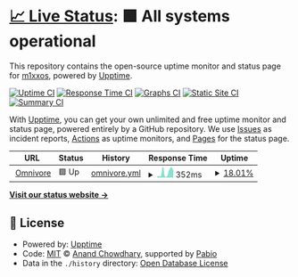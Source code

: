 # [📈 Live Status](https://m1xxos.github.io/omnivore-uptime): <!--live status--> **🟩 All systems operational**

This repository contains the open-source uptime monitor and status page for [m1xxos](https://m1xxos.github.io/omnivore-uptime), powered by [Upptime](https://github.com/upptime/upptime).

[![Uptime CI](https://github.com/m1xxos/omnivore-uptime/workflows/Uptime%20CI/badge.svg)](https://github.com/m1xxos/omnivore-uptime/actions?query=workflow%3A%22Uptime+CI%22)
[![Response Time CI](https://github.com/m1xxos/omnivore-uptime/workflows/Response%20Time%20CI/badge.svg)](https://github.com/m1xxos/omnivore-uptime/actions?query=workflow%3A%22Response+Time+CI%22)
[![Graphs CI](https://github.com/m1xxos/omnivore-uptime/workflows/Graphs%20CI/badge.svg)](https://github.com/m1xxos/omnivore-uptime/actions?query=workflow%3A%22Graphs+CI%22)
[![Static Site CI](https://github.com/m1xxos/omnivore-uptime/workflows/Static%20Site%20CI/badge.svg)](https://github.com/m1xxos/omnivore-uptime/actions?query=workflow%3A%22Static+Site+CI%22)
[![Summary CI](https://github.com/m1xxos/omnivore-uptime/workflows/Summary%20CI/badge.svg)](https://github.com/m1xxos/omnivore-uptime/actions?query=workflow%3A%22Summary+CI%22)

With [Upptime](https://upptime.js.org), you can get your own unlimited and free uptime monitor and status page, powered entirely by a GitHub repository. We use [Issues](https://github.com/m1xxos/omnivore-uptime/issues) as incident reports, [Actions](https://github.com/m1xxos/omnivore-uptime/actions) as uptime monitors, and [Pages](https://m1xxos.github.io/omnivore-uptime) for the status page.

<!--start: status pages-->
<!-- This summary is generated by Upptime (https://github.com/upptime/upptime) -->
<!-- Do not edit this manually, your changes will be overwritten -->
<!-- prettier-ignore -->
| URL | Status | History | Response Time | Uptime |
| --- | ------ | ------- | ------------- | ------ |
| <img alt="" src="https://icons.duckduckgo.com/ip3/omnivore.m1xxos.tech.ico" height="13"> [Omnivore](https://omnivore.m1xxos.tech) | 🟩 Up | [omnivore.yml](https://github.com/m1xxos/omnivore-uptime/commits/HEAD/history/omnivore.yml) | <details><summary><img alt="Response time graph" src="./graphs/omnivore/response-time-week.png" height="20"> 352ms</summary><br><a href="https://m1xxos.github.io/omnivore-uptime/history/omnivore"><img alt="Response time 627" src="https://img.shields.io/endpoint?url=https%3A%2F%2Fraw.githubusercontent.com%2Fm1xxos%2Fomnivore-uptime%2FHEAD%2Fapi%2Fomnivore%2Fresponse-time.json"></a><br><a href="https://m1xxos.github.io/omnivore-uptime/history/omnivore"><img alt="24-hour response time 494" src="https://img.shields.io/endpoint?url=https%3A%2F%2Fraw.githubusercontent.com%2Fm1xxos%2Fomnivore-uptime%2FHEAD%2Fapi%2Fomnivore%2Fresponse-time-day.json"></a><br><a href="https://m1xxos.github.io/omnivore-uptime/history/omnivore"><img alt="7-day response time 352" src="https://img.shields.io/endpoint?url=https%3A%2F%2Fraw.githubusercontent.com%2Fm1xxos%2Fomnivore-uptime%2FHEAD%2Fapi%2Fomnivore%2Fresponse-time-week.json"></a><br><a href="https://m1xxos.github.io/omnivore-uptime/history/omnivore"><img alt="30-day response time 580" src="https://img.shields.io/endpoint?url=https%3A%2F%2Fraw.githubusercontent.com%2Fm1xxos%2Fomnivore-uptime%2FHEAD%2Fapi%2Fomnivore%2Fresponse-time-month.json"></a><br><a href="https://m1xxos.github.io/omnivore-uptime/history/omnivore"><img alt="1-year response time 627" src="https://img.shields.io/endpoint?url=https%3A%2F%2Fraw.githubusercontent.com%2Fm1xxos%2Fomnivore-uptime%2FHEAD%2Fapi%2Fomnivore%2Fresponse-time-year.json"></a></details> | <details><summary><a href="https://m1xxos.github.io/omnivore-uptime/history/omnivore">18.01%</a></summary><a href="https://m1xxos.github.io/omnivore-uptime/history/omnivore"><img alt="All-time uptime 94.05%" src="https://img.shields.io/endpoint?url=https%3A%2F%2Fraw.githubusercontent.com%2Fm1xxos%2Fomnivore-uptime%2FHEAD%2Fapi%2Fomnivore%2Fuptime.json"></a><br><a href="https://m1xxos.github.io/omnivore-uptime/history/omnivore"><img alt="24-hour uptime 100.00%" src="https://img.shields.io/endpoint?url=https%3A%2F%2Fraw.githubusercontent.com%2Fm1xxos%2Fomnivore-uptime%2FHEAD%2Fapi%2Fomnivore%2Fuptime-day.json"></a><br><a href="https://m1xxos.github.io/omnivore-uptime/history/omnivore"><img alt="7-day uptime 18.01%" src="https://img.shields.io/endpoint?url=https%3A%2F%2Fraw.githubusercontent.com%2Fm1xxos%2Fomnivore-uptime%2FHEAD%2Fapi%2Fomnivore%2Fuptime-week.json"></a><br><a href="https://m1xxos.github.io/omnivore-uptime/history/omnivore"><img alt="30-day uptime 75.48%" src="https://img.shields.io/endpoint?url=https%3A%2F%2Fraw.githubusercontent.com%2Fm1xxos%2Fomnivore-uptime%2FHEAD%2Fapi%2Fomnivore%2Fuptime-month.json"></a><br><a href="https://m1xxos.github.io/omnivore-uptime/history/omnivore"><img alt="1-year uptime 94.05%" src="https://img.shields.io/endpoint?url=https%3A%2F%2Fraw.githubusercontent.com%2Fm1xxos%2Fomnivore-uptime%2FHEAD%2Fapi%2Fomnivore%2Fuptime-year.json"></a></details>

<!--end: status pages-->

[**Visit our status website →**](https://m1xxos.github.io/omnivore-uptime)

## 📄 License

- Powered by: [Upptime](https://github.com/upptime/upptime)
- Code: [MIT](./LICENSE) © [Anand Chowdhary](https://anandchowdhary.com), supported by [Pabio](https://pabio.com)
- Data in the `./history` directory: [Open Database License](https://opendatacommons.org/licenses/odbl/1-0/)
